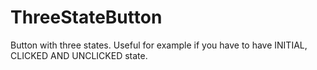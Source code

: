 # ThreeStateButton

Button with three states.
Useful for example if you have to have INITIAL, CLICKED AND UNCLICKED state.
